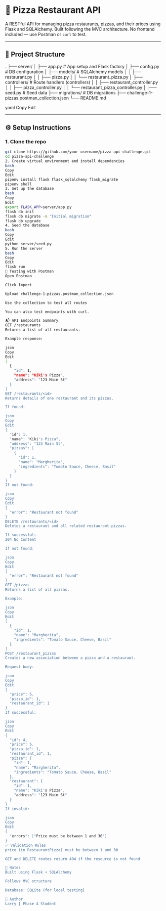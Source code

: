 # 🍕 Pizza Restaurant API

A RESTful API for managing pizza restaurants, pizzas, and their prices using Flask and SQLAlchemy. Built following the MVC architecture. No frontend included — use Postman or `curl` to test.

---

## 📁 Project Structure

.
├── server/
│ ├── app.py # App setup and Flask factory
│ ├── config.py # DB configuration
│ ├── models/ # SQLAlchemy models
│ │ ├── restaurant.py
│ │ ├── pizza.py
│ │ └── restaurant_pizza.py
│ ├── controllers/ # Route handlers (controllers)
│ │ ├── restaurant_controller.py
│ │ ├── pizza_controller.py
│ │ └── restaurant_pizza_controller.py
│ ├── seed.py # Seed data
├── migrations/ # DB migrations
├── challenge-1-pizzas.postman_collection.json
└── README.md

yaml
Copy
Edit

---

## ⚙️ Setup Instructions

### 1. Clone the repo

```bash
git clone https://github.com/your-username/pizza-api-challenge.git
cd pizza-api-challenge
2. Create virtual environment and install dependencies
bash
Copy
Edit
pipenv install flask flask_sqlalchemy flask_migrate
pipenv shell
3. Set up the database
bash
Copy
Edit
export FLASK_APP=server/app.py
flask db init
flask db migrate -m "Initial migration"
flask db upgrade
4. Seed the database
bash
Copy
Edit
python server/seed.py
5. Run the server
bash
Copy
Edit
flask run
🧪 Testing with Postman
Open Postman

Click Import

Upload challenge-1-pizzas.postman_collection.json

Use the collection to test all routes

You can also test endpoints with curl.

📬 API Endpoints Summary
GET /restaurants
Returns a list of all restaurants.

Example response:

json
Copy
Edit
[
  {
    "id": 1,
    "name": "Kiki's Pizza",
    "address": "123 Main St"
  }
]
GET /restaurants/<id>
Returns details of one restaurant and its pizzas.

If found:

json
Copy
Edit
{
  "id": 1,
  "name": "Kiki's Pizza",
  "address": "123 Main St",
  "pizzas": [
    {
      "id": 1,
      "name": "Margherita",
      "ingredients": "Tomato Sauce, Cheese, Basil"
    }
  ]
}
If not found:

json
Copy
Edit
{
  "error": "Restaurant not found"
}
DELETE /restaurants/<id>
Deletes a restaurant and all related restaurant-pizzas.

If successful:
204 No Content

If not found:

json
Copy
Edit
{
  "error": "Restaurant not found"
}
GET /pizzas
Returns a list of all pizzas.

Example:

json
Copy
Edit
[
  {
    "id": 1,
    "name": "Margherita",
    "ingredients": "Tomato Sauce, Cheese, Basil"
  }
]
POST /restaurant_pizzas
Creates a new association between a pizza and a restaurant.

Request body:

json
Copy
Edit
{
  "price": 5,
  "pizza_id": 1,
  "restaurant_id": 1
}
If successful:

json
Copy
Edit
{
  "id": 4,
  "price": 5,
  "pizza_id": 1,
  "restaurant_id": 1,
  "pizza": {
    "id": 1,
    "name": "Margherita",
    "ingredients": "Tomato Sauce, Cheese, Basil"
  },
  "restaurant": {
    "id": 1,
    "name": "Kiki's Pizza",
    "address": "123 Main St"
  }
}
If invalid:

json
Copy
Edit
{
  "errors": ["Price must be between 1 and 30"]
}
✅ Validation Rules
price (in RestaurantPizza) must be between 1 and 30

GET and DELETE routes return 404 if the resource is not found

🧼 Notes
Built using Flask + SQLAlchemy

Follows MVC structure

Database: SQLite (for local testing)

📌 Author
Larry | Phase 4 Student 
